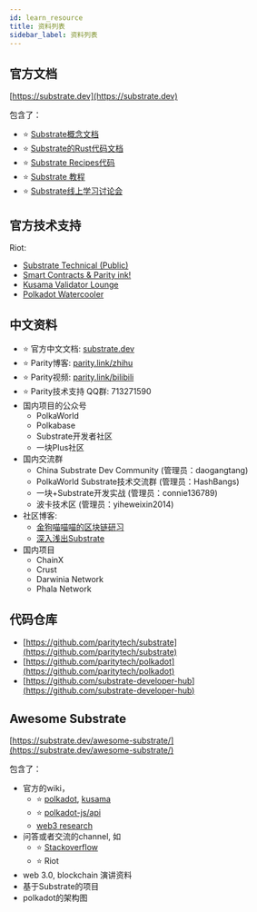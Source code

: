 ```yaml
---
id: learn_resource
title: 资料列表
sidebar_label: 资料列表
---
```


## 官方文档
[https://substrate.dev](https://substrate.dev)

包含了：
* :star: [Substrate概念文档](https://substrate.dev/docs/en/)
* :star: [Substrate的Rust代码文档](https://substrate.dev/rustdocs)
* :star: [Substrate Recipes代码](https://substrate.dev/recipes/)
* :star: [Substrate 教程](https://substrate.dev/en/tutorials)
* :star: [Substrate线上学习讨论会](https://substrate.dev/en/seminar)

## 官方技术支持
Riot:
* [Substrate Technical (Public)](https://matrix.to/#/!HzySYSaIhtyWrwiwEV:matrix.org?via=matrix.parity.io&via=matrix.org&via=web3.foundation)
* [Smart Contracts & Parity ink!](https://matrix.to/#/!tYUCYdSvSYPMjWNDDD:matrix.parity.io?via=matrix.parity.io&via=matrix.org&via=web3.foundation)
* [Kusama Validator Lounge](https://matrix.to/#/!LhjZccBOqFNYKLdmbb:polkadot.builders?via=web3.foundation&via=matrix.org&via=matrix.parity.io)
* [Polkadot Watercooler](https://matrix.to/#/!fOOzymDEHiIIUtmlBE:matrix.org?via=matrix.org&via=matrix.parity.io&via=web3.foundation)

## 中文资料

* :star: 官方中文文档: [substrate.dev](https://substrate.dev/zh-CN/)
* :star: Parity博客: [parity.link/zhihu](https://parity.link/zhihu)
* :star: Parity视频: [parity.link/bilibili](https://parity.link/bilibili)
* :star: Parity技术支持 QQ群: 713271590
* 国内项目的公众号
  * PolkaWorld
  * Polkabase
  * Substrate开发者社区
  * 一块Plus社区
* 国内交流群
  * China Substrate Dev Community (管理员：daogangtang)
  * PolkaWorld Substrate技术交流群 (管理员：HashBangs)
  * 一块+Substrate开发实战 (管理员：connie136789)
  * 波卡技术区 (管理员：yiheweixin2014)
* 社区博客: 
  * [金狗喵喵喵的区块链研习](https://zhuanlan.zhihu.com/c_74315572)
  * [深入浅出Substrate](https://zhuanlan.zhihu.com/c_1145328581075918848)
* 国内项目
  * ChainX
  * Crust
  * Darwinia Network
  * Phala Network

## 代码仓库

* [https://github.com/paritytech/substrate](https://github.com/paritytech/substrate)
* [https://github.com/paritytech/polkadot](https://github.com/paritytech/polkadot)
* [https://github.com/substrate-developer-hub](https://github.com/substrate-developer-hub)


## Awesome Substrate
[https://substrate.dev/awesome-substrate/](https://substrate.dev/awesome-substrate/)

包含了：

* 官方的wiki，
  * :star: [polkadot](https://wiki.polkadot.network/), [kusama](https://guide.kusama.network/en/latest/)
  * :star: [polkadot-js/api](https://polkadot.js.org/api/)
  * [web3 research](https://research.web3.foundation/en/latest/polkadot/index.html)
* 问答或者交流的channel, 如
  * :star: [Stackoverflow](https://stackoverflow.com/questions/tagged/substrate)
  * :star: Riot
* web 3.0, blockchain 演讲资料
* 基于Substrate的项目
* polkadot的架构图
